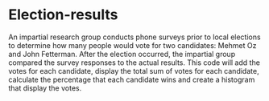 # Election-results
An impartial research group conducts phone surveys prior to local elections to determine how many people would vote for two candidates: Mehmet Oz and John Fetterman. After the election occurred, the impartial group compared the survey responses to the actual results. 
This code will add the votes for each candidate, display the total sum of votes for each candidate, calculate the percentage that each candidate wins and create a histogram that display the votes.
